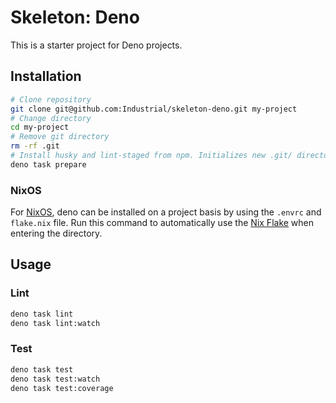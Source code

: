 # Skeleton: Deno

This is a starter project for Deno projects.

## Installation

```bash
# Clone repository
git clone git@github.com:Industrial/skeleton-deno.git my-project
# Change directory
cd my-project
# Remove git directory
rm -rf .git
# Install husky and lint-staged from npm. Initializes new .git/ directory.
deno task prepare
```

### NixOS

For [NixOS](https://nixos.org/), deno can be installed on a project basis by
using the `.envrc` and `flake.nix` file. Run this command to automatically use
the [Nix Flake](https://nixos.wiki/wiki/Flakes) when entering the directory.

## Usage

### Lint

```bash
deno task lint
deno task lint:watch
```

### Test

```bash
deno task test
deno task test:watch
deno task test:coverage
```
